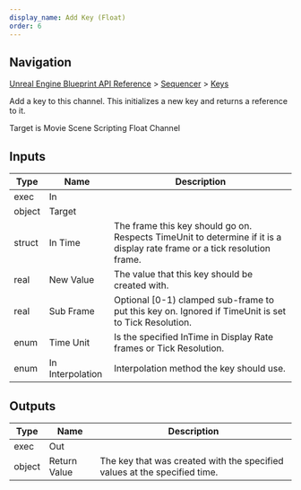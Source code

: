 ```yaml
---
display_name: Add Key (Float)
order: 6
---
```

## Navigation

[Unreal Engine Blueprint API Reference](https://dev.epicgames.com/documentation/en-us/unreal-engine/BlueprintAPI) > [Sequencer](https://dev.epicgames.com/documentation/en-us/unreal-engine/BlueprintAPI/Sequencer) > [Keys](https://dev.epicgames.com/documentation/en-us/unreal-engine/BlueprintAPI/Sequencer/Keys)

Add a key to this channel. This initializes a new key and returns a reference to it.

Target is Movie Scene Scripting Float Channel

## Inputs

| Type | Name | Description |
| --- | --- | --- |
| exec | In |  |
| object | Target |  |
| struct | In Time | The frame this key should go on. Respects TimeUnit to determine if it is a display rate frame or a tick resolution frame. |
| real | New Value | The value that this key should be created with. |
| real | Sub Frame | Optional \[0-1) clamped sub-frame to put this key on. Ignored if TimeUnit is set to Tick Resolution. |
| enum | Time Unit | Is the specified InTime in Display Rate frames or Tick Resolution. |
| enum | In Interpolation | Interpolation method the key should use. |

## Outputs

| Type | Name | Description |
| --- | --- | --- |
| exec | Out |  |
| object | Return Value | The key that was created with the specified values at the specified time. |

